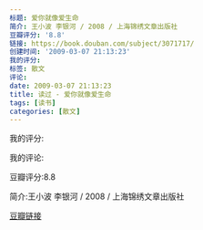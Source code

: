 ```yaml
---
标题: 爱你就像爱生命
简介: 王小波 李银河 / 2008 / 上海锦绣文章出版社
豆瓣评分: '8.8'
链接: https://book.douban.com/subject/3071717/
创建时间: '2009-03-07 21:13:23'
我的评分:
标签: 散文
评论:
date: 2009-03-07 21:13:23
title: 读过 - 爱你就像爱生命
tags: [读书]
categories: [散文]
---
```


我的评分:

我的评论:

豆瓣评分:8.8

简介:王小波 李银河 / 2008 / 上海锦绣文章出版社

[豆瓣链接](https://book.douban.com/subject/3071717/)

